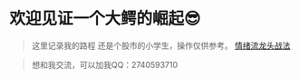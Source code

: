 # 欢迎见证一个大鳄的崛起:sunglasses:

> 这里记录我的路程
>还是个股市的小学生，操作仅供参考。
[情绪流龙头战法](docs/读书笔记/PDF笔记情绪流龙头战法.md)


>想和我交流，可以加我QQ：2740593710